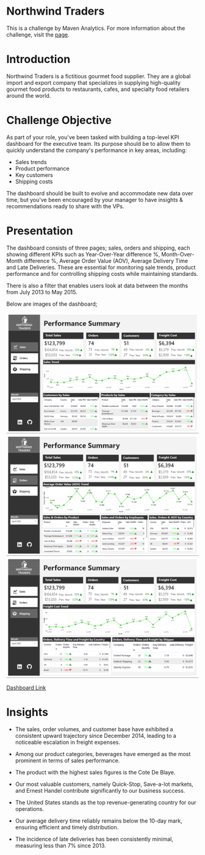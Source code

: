 # Northwind Traders
This is a challenge by Maven Analytics. For more information about the challenge, visit the [page](https://www.mavenanalytics.io/challenges/maven-northwind-challenge/24).
# Introduction
Northwind Traders is a fictitious gourmet food supplier. They are a global import and export company that specializes in supplying high-quality gourmet food products to restaurants, cafes, and specialty food retailers around the world.

# Challenge Objective
As part of your role, you've been tasked with building a top-level KPI dashboard for the executive team. Its purpose should be to allow them to quickly understand the company's performance in key areas, including:
- Sales trends
- Product performance
- Key customers
- Shipping costs

The dashboard should be built to evolve and accommodate new data over time, but you've been encouraged by your manager to have insights & recommendations ready to share with the VPs. 

# Presentation
The dashboard consists of three pages; sales, orders and shipping, each showing different KPIs such as Year-Over-Year difference %, Month-Over-Month difference %, Average Order Value (AOV), Average Delivery Time and Late Deliveries. These are essential for monitoring sale trends, product performance and for controlling shipping costs while maintaining standards.

There is also a filter that enables users look at data between the months from July 2013 to May 2015.

Below are images of the dashboard;

![Northwind1](https://github.com/Mevhare/Northwind-Traders/blob/main/Images/NorthWind_1.png)
![Northwind2](https://github.com/Mevhare/Northwind-Traders/blob/main/Images/NorthWind_2.png)
![Northwind3](https://github.com/Mevhare/Northwind-Traders/blob/main/Images/NorthWind_3.png)


[Dashboard Link]()


# Insights
- The sales, order volumes, and customer base have exhibited a consistent upward trajectory since December 2014, leading to a noticeable escalation in freight expenses.

- Among our product categories, beverages have emerged as the most prominent in terms of sales performance.

- The product with the highest sales figures is the Cote De Blaye.

- Our most valuable customers, namely Quick-Stop, Save-a-lot markets, and Ernest Handel contribute significantly to our business success.

- The United States stands as the top revenue-generating country for our operations.

- Our average delivery time reliably remains below the 10-day mark, ensuring efficient and timely distribution.

- The incidence of late deliveries has been consistently minimal, measuring less than 7% since 2013.

